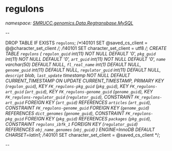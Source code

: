 ﻿# regulons
_namespace: [SMRUCC.genomics.Data.Regtransbase.MySQL](./index.md)_

--
 
 DROP TABLE IF EXISTS `regulons`;
 /*!40101 SET @saved_cs_client = @@character_set_client */;
 /*!40101 SET character_set_client = utf8 */;
 CREATE TABLE `regulons` (
 `regulon_guid` int(11) NOT NULL DEFAULT '0',
 `pkg_guid` int(11) NOT NULL DEFAULT '0',
 `art_guid` int(11) NOT NULL DEFAULT '0',
 `name` varchar(50) DEFAULT NULL,
 `fl_real_name` int(1) DEFAULT NULL,
 `genome_guid` int(11) DEFAULT NULL,
 `regulator_guid` int(11) DEFAULT NULL,
 `descript` blob,
 `last_update` timestamp NOT NULL DEFAULT CURRENT_TIMESTAMP ON UPDATE CURRENT_TIMESTAMP,
 PRIMARY KEY (`regulon_guid`),
 KEY `FK_regulons-pkg_guid` (`pkg_guid`),
 KEY `FK_regulons-art_guid` (`art_guid`),
 KEY `FK_regulons-genome_guid` (`genome_guid`),
 KEY `FK_regulons-regulator_guid` (`regulator_guid`),
 CONSTRAINT `FK_regulons-art_guid` FOREIGN KEY (`art_guid`) REFERENCES `articles` (`art_guid`),
 CONSTRAINT `FK_regulons-genome_guid` FOREIGN KEY (`genome_guid`) REFERENCES `dict_genomes` (`genome_guid`),
 CONSTRAINT `FK_regulons-pkg_guid` FOREIGN KEY (`pkg_guid`) REFERENCES `packages` (`pkg_guid`),
 CONSTRAINT `regulons_ibfk_1` FOREIGN KEY (`regulator_guid`) REFERENCES `obj_name_genomes` (`obj_guid`)
 ) ENGINE=InnoDB DEFAULT CHARSET=latin1;
 /*!40101 SET character_set_client = @saved_cs_client */;
 
 --





